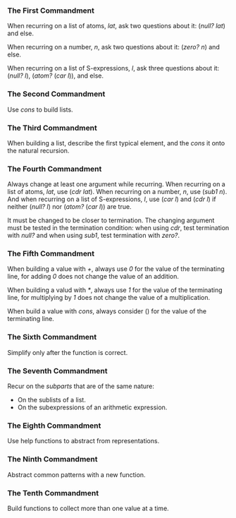 ### The First Commandment

When recurring on a list of atoms, _lat_, ask two questions about it: (_null?
lat_) and else.

When recurring on a number, _n_, ask two questions about it: (_zero? n_) and
else.

When recurring on a list of S-expressions, _l_, ask three questions about it:
(_null? l_), (_atom?_ (_car l_)), and else.


### The Second Commandment

Use _cons_ to build lists.


### The Third Commandment

When building a list, describe the first typical element, and the _cons_ it
onto the natural recursion.


### The Fourth Commandment

Always change at least one argument while recurring. When recurring on a list
of atoms, _lat_, use (_cdr lat_). When recurring on a number, _n_, use (_sub1
n_). And when recurring on a list of S-expressions, _l_, use (_car l_) and
(_cdr l_) if neither (_null? l_) nor (_atom?_ (_car l_)) are true.

It must be changed to be closer to termination. The changing argument must be
tested in the termination condition: when using _cdr_, test termination with
_null?_ and when using _sub1_, test termination with _zero?_.


### The Fifth Commandment

When building a value with _+_, always use _0_ for the value of the terminating
line, for adding _0_ does not change the value of an addition.

When building a valud with _*_, always use _1_ for the value of the terminating
line, for multiplying by _1_ does not change the value of a multiplication.

When build a value with _cons_, always consider () for the value of the
terminating line.


### The Sixth Commandment

Simplify only after the function is correct.


### The Seventh Commandment

Recur on the _subparts_ that are of the same nature:

- On the sublists of a list.
- On the subexpressions of an arithmetic expression.


### The Eighth Commandment

Use help functions to abstract from representations.


### The Ninth Commandment

Abstract common patterns with a new function.


### The Tenth Commandment

Build functions to collect more than one value at a time.
